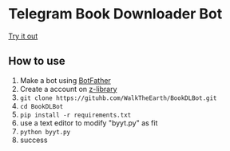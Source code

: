 # Telegram Book Downloader Bot

[Try it out](https://t.me/@B00kDLBot)

## How to use

1. Make a bot using [BotFather](https://t.me/@BotFather)
2. Create a account on [z-library](https://z-lib.gd)
3. `git clone https://gituhb.com/WalkTheEarth/BookDLBot.git`
4. `cd BookDLBot`
5. `pip install -r requirements.txt`
6. use a text editor to modify "byyt.py" as fit
7. `python byyt.py`
8. success
